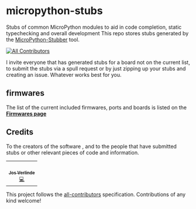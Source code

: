 # micropython-stubs
<img src="docs/colorstubs.jpg"
     alt="pencil stubs"
     width=0%
     height=20%
     style="float: right; margin-right: 10px;" />

Stubs of common MicroPython modules to aid in code completion, static typechecking and overall development
This repo stores stubs generated by the [MicroPython-Stubber](https://github.com/Josverl/micropython-stubber) tool.

<!-- ALL-CONTRIBUTORS-BADGE:START - Do not remove or modify this section -->
[![All Contributors](https://img.shields.io/badge/all_contributors-1-orange.svg?style=flat-square)](#contributors-)
<!-- ALL-CONTRIBUTORS-BADGE:END -->

I invite everyone that has generated stubs for a board not on the current list, to submit the stubs via a spull request or by just zipping up your stubs and creating an issue.
Whatever works best for you.

## firmwares 
The list of the current included firmwares, ports and boards is listed on the [**Firmwares page**](firmwares.md) 


## Credits 
To the creators of the software , and to the people that have submitted stubs or other relevant pieces of code and information.

<!-- ALL-CONTRIBUTORS-LIST:START - Do not remove or modify this section -->
<!-- prettier-ignore-start -->
<!-- markdownlint-disable -->
<table>
  <tr>
    <td align="center"><a href="https://github.com/Josverl"><img src="https://avatars2.githubusercontent.com/u/981654?v=4" width="100px;" alt=""/><br /><sub><b>Jos Verlinde</b></sub></a><br /><a href="https://github.com/Josverl/micropython-stubs/commits?author=JOSVERL" title="Code">💻</a></td>
  </tr>
</table>

<!-- markdownlint-enable -->
<!-- prettier-ignore-end -->
<!-- ALL-CONTRIBUTORS-LIST:END -->

This project follows the [all-contributors](https://github.com/all-contributors/all-contributors) specification. Contributions of any kind welcome!
